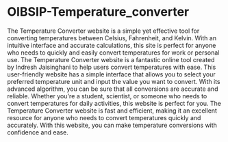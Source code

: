 # OIBSIP-Temperature_converter
The Temperature Converter website is a simple yet effective tool for converting temperatures between Celsius, Fahrenheit, and Kelvin. With an intuitive interface and accurate calculations, this site is perfect for anyone who needs to quickly and easily convert temperatures for work or personal use. 
The Temperature Converter website is a fantastic online tool created by Indresh Jaisinghani to help users convert temperatures with ease. This user-friendly website has a simple interface that allows you to select your preferred temperature unit and input the value you want to convert. With its advanced algorithm, you can be sure that all conversions are accurate and reliable. Whether you're a student, scientist, or someone who needs to convert temperatures for daily activities, this website is perfect for you. The Temperature Converter website is fast and efficient, making it an excellent resource for anyone who needs to convert temperatures quickly and accurately. With this website, you can make temperature conversions with confidence and ease.
